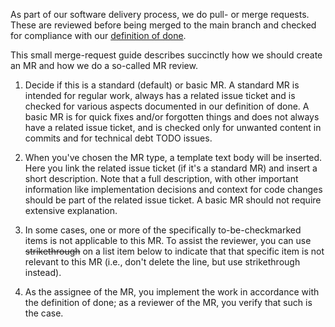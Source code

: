 As part of our software delivery process, we do pull- or merge requests. These
are reviewed before being merged to the main branch and checked for compliance
with our [definition of done](./documentation/wow/definition-of-done.md).

This small merge-request guide describes succinctly how we should create an MR
and how we do a so-called MR review.

1. Decide if this is a standard (default) or basic MR. A standard MR
   is intended for regular work, always has a related issue ticket
   and is checked for various aspects documented in our definition
   of done. A basic MR is for quick fixes and/or forgotten things
   and does not always have a related issue ticket, and is checked
   only for unwanted content in commits and for technical debt TODO
   issues.

2. When you've chosen the MR type, a template text body will be
   inserted. Here you link the related issue ticket (if it's a
   standard MR) and insert a short description. Note that a full
   description, with other important information like implementation
   decisions and context for code changes should be part of the
   related issue ticket. A basic MR should not require extensive
   explanation.

3. In some cases, one or more of the specifically to-be-checkmarked
   items is not applicable to this MR. To assist the reviewer, you can
   use ~~strikethrough~~ on a list item below to indicate that that
   specific item is not relevant to this MR (i.e., don't delete the
   line, but use strikethrough instead).

4. As the assignee of the MR, you implement the work in accordance
   with the definition of done; as a reviewer of the MR, you verify
   that such is the case.
